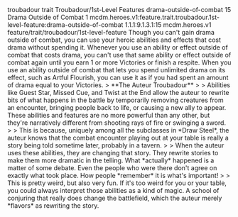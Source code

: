 <ability>
  <metadata>
    <class>troubadour</class>
    <feature_type>trait</feature_type>
    <file_dpath>Troubadour/1st-Level Features</file_dpath>
    <item_id>drama-outside-of-combat</item_id>
    <item_index>15</item_index>
    <item_name>Drama Outside of Combat</item_name>
    <level>1</level>
    <scc>mcdm.heroes.v1:feature.trait.troubadour.1st-level-feature:drama-outside-of-combat</scc>
    <scdc>1.1.1:9.1.3.1:15</scdc>
    <source>mcdm.heroes.v1</source>
    <type>feature/trait/troubadour/1st-level-feature</type>
  </metadata>
  <effects>
    <effect type="mundane">Though you can&apos;t gain drama outside of combat, you can use your heroic abilities and effects that cost drama without spending it. Whenever you use an ability or effect outside of combat that costs drama, you can&apos;t use that same ability or effect outside of combat again until you earn 1 or more Victories or finish a respite.
When you use an ability outside of combat that lets you spend unlimited drama on its effect, such as Artful Flourish, you can use it as if you had spent an amount of drama equal to your Victories.
&gt; **The Auteur Troubadour**
&gt;
&gt; Abilities like Guest Star, Missed Cue, and Twist at the End allow the auteur to rewrite bits of what happens in the battle by temporarily removing creatures from an encounter, bringing people back to life, or causing a new ally to appear. These abilities and features are no more powerful than any other, but they&apos;re narratively different from shooting rays of fire or swinging a sword.
&gt;
&gt; This is because, uniquely among all the subclasses in *Draw Steel*, the auteur knows that the combat encounter playing out at your table is really a story being told sometime later, probably in a tavern.
&gt;
&gt; When the auteur uses these abilities, they are changing that story. They rewrite stories to make them more dramatic in the telling. What *actually* happened is a matter of some debate. Even the people who were there don&apos;t agree on exactly what took place. How people *remember* it is what&apos;s important!
&gt;
&gt; This is pretty weird, but also very fun. If it&apos;s too weird for you or your table, you could always interpret those abilities as a kind of magic. A school of conjuring that really does change the battlefield, which the auteur merely *flavors* as rewriting the story.</effect>
  </effects>
</ability>
